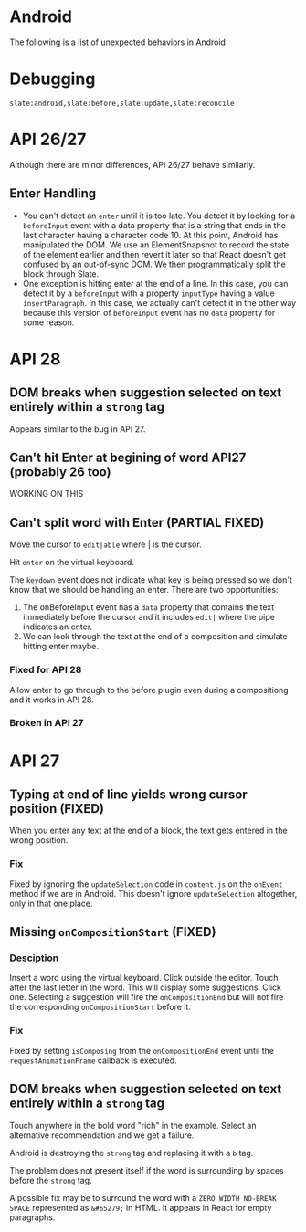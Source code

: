 # Android

The following is a list of unexpected behaviors in Android

# Debugging

```
slate:android,slate:before,slate:update,slate:reconcile
```


# API 26/27

Although there are minor differences, API 26/27 behave similarly.

## Enter Handling

- You can't detect an `enter` until it is too late. You detect it by looking for a `beforeInput` event with a data property that is a string that ends in the last character having a character code 10. At this point, Android has manipulated the DOM. We use an ElementSnapshot to record the state of the element earlier and then revert it later so that React doesn't get confused by an out-of-sync DOM. We then programmatically split the block through Slate.
- One exception is hitting enter at the end of a line. In this case, you can detect it by a `beforeInput` with a property `inputType` having a value `insertParagraph`. In this case, we actually can't detect it in the other way because this version of `beforeInput` event has no `data` property for some reason.

# API 28

## DOM breaks when suggestion selected on text entirely within a `strong` tag

Appears similar to the bug in API 27.


## Can't hit Enter at begining of word API27 (probably 26 too)

WORKING ON THIS


## Can't split word with Enter (PARTIAL FIXED)

Move the cursor to `edit|able` where | is the cursor.

Hit `enter` on the virtual keyboard.

The `keydown` event does not indicate what key is being pressed so we don't know that we should be handling an enter. There are two opportunities:

1. The onBeforeInput event has a `data` property that contains the text immediately before the cursor and it includes `edit|` where the pipe indicates an enter.
2. We can look through the text at the end of a composition and simulate hitting enter maybe.

### Fixed for API 28

Allow enter to go through to the before plugin even during a compositiong and it works in API 28.

### Broken in API 27


# API 27

## Typing at end of line yields wrong cursor position (FIXED)

When you enter any text at the end of a block, the text gets entered in the wrong position.

### Fix

Fixed by ignoring the `updateSelection` code in `content.js` on the `onEvent` method if we are in Android. This doesn't ignore `updateSelection` altogether, only in that one place.



## Missing `onCompositionStart` (FIXED)

### Desciption

Insert a word using the virtual keyboard. Click outside the editor. Touch after the last letter in the word. This will display some suggestions. Click one. Selecting a suggestion will fire the `onCompositionEnd` but will not fire the corresponding `onCompositionStart` before it.

### Fix

Fixed by setting `isComposing` from the `onCompositionEnd` event until the `requestAnimationFrame` callback is executed.


## DOM breaks when suggestion selected on text entirely within a `strong` tag

Touch anywhere in the bold word "rich" in the example. Select an alternative recommendation and we get a failure.

Android is destroying the `strong` tag and replacing it with a `b` tag.

The problem does not present itself if the word is surrounding by spaces before the `strong` tag.

A possible fix may be to surround the word with a `ZERO WIDTH NO-BREAK SPACE` represented as `&#65279;` in HTML. It appears in React for empty paragraphs.


